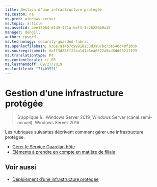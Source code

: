 ```yaml
---
title: Gestion d’une infrastructure protégée
ms.custom: na
ms.prod: windows-server
ms.topic: article
ms.assetid: aee13964-d1d9-471a-bef3-3c76280b9a15
manager: dongill
author: rpsqrd
ms.technology: security-guarded-fabric
ms.openlocfilehash: 936e7a14b7c99918153d3a07bc73e540c48f1d0b
ms.sourcegitcommit: 6aff3d88ff22ea141a6ea6572a5ad8dd6321f199
ms.translationtype: MT
ms.contentlocale: fr-FR
ms.lasthandoff: 09/27/2019
ms.locfileid: "71403571"
---
```

# <a name="managing-a-guarded-fabric"></a>Gestion d’une infrastructure protégée

> S’applique à : Windows Server 2019, Windows Server (canal semi-annuel), Windows Server 2016

Les rubriques suivantes décrivent comment gérer une infrastructure protégée.

- [Gérer le Service Guardian hôte](guarded-fabric-manage-hgs.md)
- [Éléments à prendre en compte en matière de filiale](guarded-fabric-manage-branch-office.md)

## <a name="see-also"></a>Voir aussi

- [Déploiement d’une infrastructure protégée](guarded-fabric-deploying-hgs-overview.md)